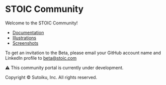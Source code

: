 # STOIC Community

Welcome to the STOIC Community!

- [Documentation](https://github.com/stoic-doc/Community/discussions/categories/documentation)
- [Illustrations](images/illustrations/)
- [Screenshots](images/screenshots/)

To get an invitation to the Beta, please email your GitHub account name and LinkedIn profile to [beta@stoic.com](mailto:beta@stoic.com)

⚠️ This community portal is currently under development.

Copyright © Sutoiku, Inc. All rights reserved.
